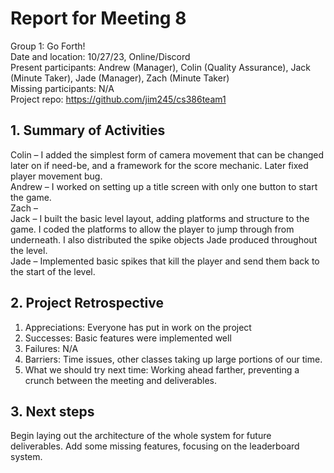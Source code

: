 # Report for Meeting 8
Group 1: Go Forth! <br>
Date and location: 10/27/23, Online/Discord <br>
Present participants: Andrew (Manager), Colin (Quality Assurance), Jack (Minute Taker), Jade (Manager), Zach (Minute Taker) <br>
Missing participants: N/A <br>
Project repo: https://github.com/jim245/cs386team1 <br>

## 1. Summary of Activities
Colin – I added the simplest form of camera movement that can be changed later on if need-be, and a framework for the score mechanic. Later fixed player movement bug. <br>
Andrew – I worked on setting up a title screen with only one button to start the game.<br>
Zach – <br>
Jack – I built the basic level layout, adding platforms and structure to the game. I coded the platforms to allow the player to jump through from underneath. I also distributed the spike objects Jade produced throughout the level.<br>
Jade – Implemented basic spikes that kill the player and send them back to the start of the level. <br>

## 2. Project Retrospective
  1. Appreciations: Everyone has put in work on the project<br>
  2. Successes: Basic features were implemented well<br>
  3. Failures: N/A <br>
  4. Barriers: Time issues, other classes taking up large portions of our time. <br>
  5. What we should try next time: Working ahead farther, preventing a crunch between the meeting and deliverables. <br>

## 3. Next steps
Begin laying out the architecture of the whole system for future deliverables. Add some missing features, focusing on the leaderboard system.
